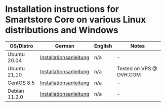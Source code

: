 # Installation instructions for Smartstore Core on various Linux distributions and Windows

| OS/Distro               |German                          |English                         |Notes| 
|----------------|-------------------------------|-----------------------------|-----------------------------|
|Ubuntu 20.04|[Installationsanleitung](https://github.com/zihniartar/SmartstoreCoreUbuntu20.04-DE)                |        n/a   | - |
|Ubuntu 21.10|[Installationsanleitung](https://github.com/zihniartar/SmartstoreCoreVPSUbuntu21.10/blob/main/README.md)                |     n/a      |  Tested on VPS @ OVH.COM
|CentOS 8.5        |[Installationsanleitung](https://github.com/zihniartar/SmartstoreCoreCentOS8.5-DE)           |n/a| -|
|Debian 11.2.0      |[Installationsanleitung](https://github.com/zihniartar/SmartstoreCoreDebian11.2.0-DE)|n/a| - |

